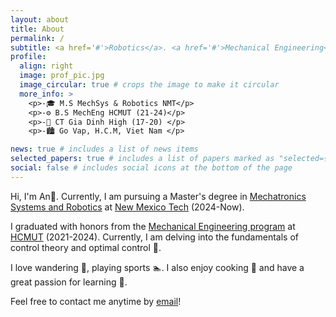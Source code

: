 ```yaml
---
layout: about
title: About
permalink: /
subtitle: <a href='#'>Robotics</a>. <a href='#'>Mechanical Engineering</a>. <a href='#'>Control</a>.
profile:
  align: right
  image: prof_pic.jpg
  image_circular: true # crops the image to make it circular
  more_info: >
    <p>-🎓 M.S MechSys & Robotics NMT</p>
    <p>-⚙️ B.S MechEng HCMUT (21-24)</p>
    <p>-🧮 CT Gia Dinh High (17-20) </p>
    <p>-🏙️ Go Vap, H.C.M, Viet Nam </p>

news: true # includes a list of news items
selected_papers: true # includes a list of papers marked as "selected={true}"
social: false # includes social icons at the bottom of the page
---
```

Hi, I'm An🌽.
Currently, I am pursuing a Master's degree in [Mechatronics Systems and Robotics](https://www.nmt.edu/academics/mecheng/graduate-1.php) at [New Mexico Tech](https://en.wikipedia.org/wiki/New_Mexico_Institute_of_Mining_and_Technology) (2024-Now).

I graduated with honors from the [Mechanical Engineering program](https://fme.hcmut.edu.vn/) at [HCMUT](https://en.wikipedia.org/wiki/Ho_Chi_Minh_City_University_of_Technology) (2021-2024). Currently, I am delving into the fundamentals of control theory and optimal control 🔬.

I love wandering 🚊, playing sports 🏊. I also enjoy cooking 🍜 and have a great passion for learning 📝.

Feel free to contact me anytime by [email](an0906946088@gmail.com)!